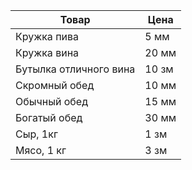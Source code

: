 
| Товар | Цена |
| ---- | ---- |
| Кружка пива | 5 мм |
| Кружка вина | 20 мм |
| Бутылка отличного вина | 10 зм |
| Скромный обед | 10 мм |
| Обычный обед | 15 мм |
| Богатый обед | 30 мм |
| Сыр, 1кг | 1 зм |
| Мясо, 1 кг | 3 зм |